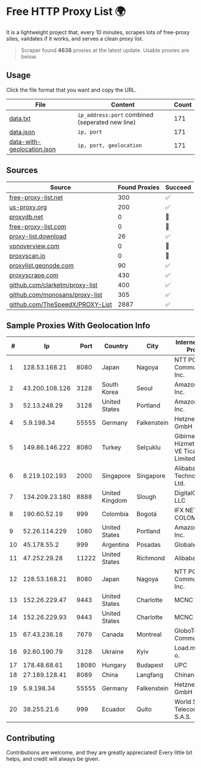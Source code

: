 
# Free HTTP Proxy List 🌍

It is a lightweight project that, every 10 minutes, scrapes lots of free-proxy sites, validates if it works, and serves a clean proxy list.


> Scraper found **4638** proxies at the latest update. Usable proxies are below.

## Usage

Click the file format that you want and copy the URL.


|File|Content|Count|
|----|-------|-----|
|[data.txt](https://raw.githubusercontent.com/themiralay/Proxy-List-World/master/data.txt)|`ip_address:port` combined (seperated new line)|171|
|[data.json](https://raw.githubusercontent.com/themiralay/Proxy-List-World/master/data.json)|`ip, port`|171|
|[data-with-geolocation.json](https://raw.githubusercontent.com/themiralay/Proxy-List-World/master/data-with-geolocation.json)|`ip, port, geolocation`|171|

## Sources

|Source|Found Proxies|Succeed|
|------|-------------|-------|
|[free-proxy-list.net](https://free-proxy-list.net)|300|✅|
|[us-proxy.org](https://www.us-proxy.org)|200|✅|
|[proxydb.net](http://proxydb.net)|0|🚫|
|[free-proxy-list.com](https://free-proxy-list.com/?page=&port=&type%5B%5D=http&type%5B%5D=https&up_time=0&search=Search)|0|🚫|
|[proxy-list.download](https://www.proxy-list.download/HTTP)|26|✅|
|[vpnoverview.com](https://vpnoverview.com/privacy/anonymous-browsing/free-proxy-servers)|0|🚫|
|[proxyscan.io](https://www.proxyscan.io)|0|🚫|
|[proxylist.geonode.com](https://proxylist.geonode.com/api/proxy-list?limit=300&page=1&sort_by=lastChecked&sort_type=desc&protocols=http,https)|90|✅|
|[proxyscrape.com](https://api.proxyscrape.com/v2/?request=displayproxies&protocol=http&timeout=10000&country=all&ssl=all&anonymity=all)|430|✅|
|[github.com/clarketm/proxy-list](https://raw.githubusercontent.com/clarketm/proxy-list/master/proxy-list-raw.txt)|400|✅|
|[github.com/monosans/proxy-list](https://raw.githubusercontent.com/monosans/proxy-list/main/proxies/http.txt)|305|✅|
|[github.com/TheSpeedX/PROXY-List](https://raw.githubusercontent.com/TheSpeedX/PROXY-List/master/http.txt)|2887|✅|


## Sample Proxies With Geolocation Info

|#|Ip|Port|Country|City|Internet Service Provider|
|-|--|----|-------|----|-------------------------|
|1|128.53.168.21|8080|Japan|Nagoya|NTT PC Communications, Inc.|
|2|43.200.108.126|3128|South Korea|Seoul|Amazon.com, Inc.|
|3|52.13.248.29|3128|United States|Portland|Amazon.com, Inc.|
|4|5.9.198.34|55555|Germany|Falkenstein|Hetzner Online GmbH|
|5|149.86.146.222|8080|Turkey|Selçuklu|Gibirnet Iletisim Hizmetleri Sanayi VE Ticaret Limited Sirketi|
|6|8.219.102.193|2000|Singapore|Singapore|Alibaba (US) Technology Co., Ltd.|
|7|134.209.23.180|8888|United Kingdom|Slough|DigitalOcean, LLC|
|8|190.60.52.19|999|Colombia|Bogotá|IFX NETWORKS COLOMBIA|
|9|52.26.114.229|1080|United States|Portland|Amazon.com, Inc.|
|10|45.178.55.2|999|Argentina|Posadas|Globalweb S.R.L.|
|11|47.252.29.28|11222|United States|Richmond|Alibaba.com LLC|
|12|128.53.168.21|8080|Japan|Nagoya|NTT PC Communications, Inc.|
|13|152.26.229.47|9443|United States|Charlotte|MCNC|
|14|152.26.229.93|9443|United States|Charlotte|MCNC|
|15|67.43.236.18|7679|Canada|Montreal|GloboTech Communications|
|16|92.60.190.79|3128|Ukraine|Kyiv|Load.me sp. z o. o.|
|17|178.48.68.61|18080|Hungary|Budapest|UPC|
|18|27.189.128.41|8089|China|Langfang|Chinanet|
|19|5.9.198.34|55555|Germany|Falkenstein|Hetzner Online GmbH|
|20|38.255.21.6|999|Ecuador|Quito|World Sistem Telecom WST S.A.S.|



## Contributing

Contributions are welcome, and they are greatly appreciated! Every
little bit helps, and credit will always be given.

